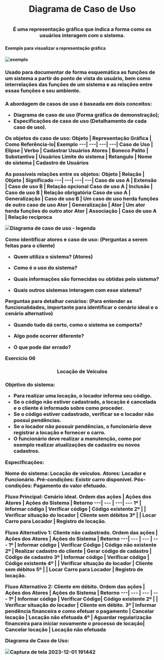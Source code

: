 <h1 align="center"> Diagrama de Caso de Uso <h1/>

<h3 align="center"> É uma representação gráfica que indica a forma como os usuários interagem com o sistema. <h3/>

<h4> Exemplo para visualizar a representação gráfica <h4/>

![exemplo](https://github.com/Amandavannuccic/bertoti/assets/127263243/a0994e5e-fcca-4a2e-992f-ee1da8bfc4b1)

<h3> Usado para documentar de forma esquemática as funções de um sistema a partir do ponto de vista do usuário, bem como interrelações das funções de um sistema e as relações entre essas funções e seu ambiente.<h3/>

A abordagem de casos de uso é baseada em dois conceitos:
- Diagrama de caso de uso (Forma gráfica de demonstração);
- Especificações de caso de uso (Detalhamento de cada caso de uso).

Os objetos do caso de uso:
Objeto | Representação Gráfica | Como Referência-lo| Exemplo 
---| ---| ---| ---|
Caso de Uso | Elipse | Verbo | Cadastrar Usuários
Atores | Boneco Palito | Substantivo | Usuários
Limite do sistema | Retangulo | Nome do sistema | Cadastro de Usuários

As possíveis relações entre os objetos:
Objeto | Relação | Objeto | Significado
---| ---| ---| ---|
Caso de uso A | Extensão | Caso de uso B | Relação opcional 
Caso de uso A | Inclusão | Caso de uso B | Relação obrigatória
Caso de uso A | Generalização | Caso de uso B | Um caso de uso herda funções de outro caso de uso
Ator | Generalização | Ator | Um ator herda funções do outro ator
Ator | Associação | Caso de uso A | Relação recíproca

![Diagrama de caso de uso - legenda](https://github.com/Amandavannuccic/bertoti/assets/127263243/0fbd27fb-05cb-48f4-8431-f156cae1178b)


Como identificar atores e caso de uso: (Perguntas a serem feitas para o cliente)

- Quem utiliza o sistema? (Atores)

- Como é o uso do sistema?

- Quais informações são fornecidas ou obtidas pelo sistema?

- Quais outros sistemas interagem com esse sistema?

Perguntas para detalhar cenários: (Para entender as funcionalidades, importante para identificar o cenário ideal e o cenário alternativo)

- Quando tudo dá certo, como o sistema se comporta?

- Algo pode ocorrer diferente?

- O que pode dar errado?

Exercício 06

<h3 align="center"> Locação de Veículos <h3/>

Objetivo do sistema:
- Para realizar uma locação, o locador informa seu código. 
- Se o código não estiver cadastrado, a locação é cancelada e o cliente é informado sobre como proceder.
- Se o código estiver cadastrado, verificar se o locador não possui pendências.
- Se o locador não possuir pendências, o funcionário deve registrar a locação e fornecer o carro.
- O funcionário deve realizar a manutenção, como por exemplo realizar atualizações de cadastro ou novos cadastros.

Especificações:

Nome do sistema: Locação de veículos.
Atores: Locador e Funcionário.
Pré-condições: Existir carro disponível.
Pós-condições: Pagamento do valor efetuado.

Fluxo Principal: Cenário ideal.
Ordem das ações | Ações dos Atores | Ações do Sistema | Retorno
---| --- | ---| ---
1º | Informar código | Verificar código | Código existente
2º | | Verificar situação do locador | Cliente sem débitos
3º | | Locar Carro para Locador | Registro de locação.

Fluxo Alternativo 1: Cliente não cadastrado.
Ordem das ações | Ações dos Atores | Ações do Sistema | Retorno
---| --- | --- | ---
1º | Informar código | Verificar Código | Código não existente
2º | Realizar cadastro do cliente | Gerar código de cadastro | Código de cadastro
3º | Informar código | Verificar código | Código existente
4º | | Verificar situação do locador | Cliente sem débitos
5º | | Locar Carro para Locador | Registro de locação.

Fluxo Alternativo 2: Cliente em débito.
Ordem das ações | Ações dos Atores | Ações do Sistema | Retorno
---| --- | --- | ---
1º | Informar código | Verificar Código| Código  existente
2º | | Verificar situação do locador | Cliente em débito.
3º | Informar pendência financeira e como efetuar o pagamento | Cancelar locação | Locação não efetuada
4º | Aguardar regularização financeira para iniciar novamente o processo de locação| Cancelar locação | Locação não efetuada

Diagrama de Caso de Uso:

![Captura de tela 2023-12-01 191442](https://github.com/Amandavannuccic/Bertoti_Engenharia_de_Software-Fatec/assets/127263243/49d7f73d-4059-46f0-a5e4-36e9a0210de0)

